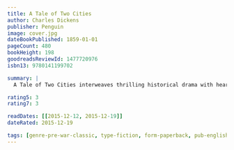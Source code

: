 ```yaml
---
title: A Tale of Two Cities
author: Charles Dickens
publisher: Penguin
image: cover.jpg
dateBookPublished: 1859-01-01
pageCount: 480
bookHeight: 198
goodreadsReviewId: 1477720976
isbn13: 9780141199702

summary: |
  A Tale of Two Cities interweaves thrilling historical drama with heartbreaking personal tragedy. It vividly depicts a revolutionary Paris running red with blood, and a London where the poor starve. In the midst of the chaos two men - an exiled French aristocrat and a dissolute English lawyer - are both redeemed and condemned by their love for the same woman, as the shadow of La Guillotine draws closer…

rating5: 3
rating7: 3

readDates: [[2015-12-12, 2015-12-19]]
dateRated: 2015-12-19

tags: [genre-pre-war-classic, type-fiction, form-paperback, pub-english-library]
---
```

